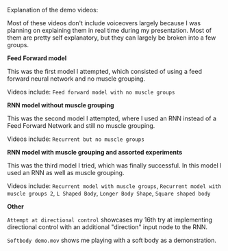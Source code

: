 Explanation of the demo videos:

Most of these videos don't include voiceovers largely because I was planning on explaining them in real time during my presentation. Most of them are pretty self explanatory, but they can largely be broken into a few groups.

**Feed Forward model**

This was the first model I attempted, which consisted of using a feed forward neural network and no muscle grouping.

Videos include: `Feed forward model with no muscle groups`

**RNN model without muscle grouping**

This was the second model I attempted, where I used an RNN instead of a Feed Forward Network and still no muscle grouping.

Videos include: `Recurrent but no muscle groups`

**RNN model with muscle grouping and assorted experiments**

This was the third model I tried, which was finally successful. In this model I used an RNN as well as muscle grouping.

Videos include: `Recurrent model with muscle groups`, `Recurrent model with muscle groups 2`, `L Shaped Body`, `Longer Body Shape`, `Square shaped body`

**Other**

`Attempt at directional control` showcases my 16th try at implementing directional control with an additional "direction" input node to the RNN.

`Softbody demo.mov` shows me playing with a soft body as a demonstration.